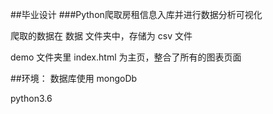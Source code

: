 ##毕业设计
###Python爬取房租信息入库并进行数据分析可视化

爬取的数据在 数据 文件夹中，存储为 csv 文件

demo 文件夹里 index.html 为主页，整合了所有的图表页面

##环境：
数据库使用 mongoDb

python3.6



